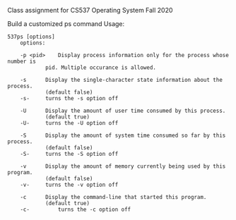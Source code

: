 Class assignment for CS537 Operating System Fall 2020

Build a customized ps command
Usage:

	537ps [options]
		options:
  
		-p <pid>	Display process information only for the process whose number is
				pid. Multiple occurance is allowed.

		-s		Display the single-character state information about the process. 
				(default false)
		-s-		turns the -s option off

		-U		Display the amount of user time consumed by this process.
				(default true)
		-U-		turns the -U option off

		-S		Display the amount of system time consumed so far by this process.
				(default false)
		-S-		turns the -S option off

		-v		Display the amount of memory currently being used by this program.
				(default false)
		-v-		turns the -v option off

		-c		Display the command-line that started this program.
				(default true)
		-c- 		turns the -c option off
